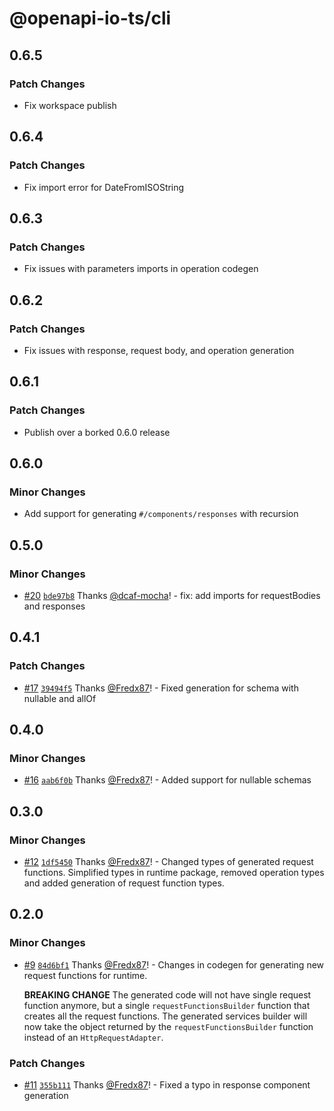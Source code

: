# @openapi-io-ts/cli

## 0.6.5

### Patch Changes

- Fix workspace publish

## 0.6.4

### Patch Changes

- Fix import error for DateFromISOString

## 0.6.3

### Patch Changes

- Fix issues with parameters imports in operation codegen

## 0.6.2

### Patch Changes

- Fix issues with response, request body, and operation generation

## 0.6.1

### Patch Changes

- Publish over a borked 0.6.0 release

## 0.6.0

### Minor Changes

- Add support for generating `#/components/responses` with recursion

## 0.5.0

### Minor Changes

- [#20](https://github.com/Fredx87/openapi-io-ts/pull/20) [`bde97b8`](https://github.com/Fredx87/openapi-io-ts/commit/bde97b88456eb5dd6b1d5024c613e61919529242) Thanks [@dcaf-mocha](https://github.com/dcaf-mocha)! - fix: add imports for requestBodies and responses

## 0.4.1

### Patch Changes

- [#17](https://github.com/Fredx87/openapi-io-ts/pull/17) [`39494f5`](https://github.com/Fredx87/openapi-io-ts/commit/39494f5bc1949cc92b55f6ae294af6f27596d81b) Thanks [@Fredx87](https://github.com/Fredx87)! - Fixed generation for schema with nullable and allOf

## 0.4.0

### Minor Changes

- [#16](https://github.com/Fredx87/openapi-io-ts/pull/16) [`aab6f0b`](https://github.com/Fredx87/openapi-io-ts/commit/aab6f0b0dc352f9ac501a9b114974fa098b3565b) Thanks [@Fredx87](https://github.com/Fredx87)! - Added support for nullable schemas

## 0.3.0

### Minor Changes

- [#12](https://github.com/Fredx87/openapi-io-ts/pull/12) [`1df5450`](https://github.com/Fredx87/openapi-io-ts/commit/1df545029aef4853eb958cffb92cf9f7517acd02) Thanks [@Fredx87](https://github.com/Fredx87)! - Changed types of generated request functions. Simplified types in runtime package, removed operation types and
  added generation of request function types.

## 0.2.0

### Minor Changes

- [#9](https://github.com/Fredx87/openapi-io-ts/pull/9) [`84d6bf1`](https://github.com/Fredx87/openapi-io-ts/commit/84d6bf1cc2cedc0f818fa3e88da71135ee94e58f) Thanks [@Fredx87](https://github.com/Fredx87)! - Changes in codegen for generating new request functions for runtime.

  **BREAKING CHANGE**
  The generated code will not have single request function anymore, but a single `requestFunctionsBuilder` function that creates all the request functions.
  The generated services builder will now take the object returned by the `requestFunctionsBuilder` function instead of an `HttpRequestAdapter`.

### Patch Changes

- [#11](https://github.com/Fredx87/openapi-io-ts/pull/11) [`355b111`](https://github.com/Fredx87/openapi-io-ts/commit/355b111d83cb308428f09f8bb6231bf3126bcc2c) Thanks [@Fredx87](https://github.com/Fredx87)! - Fixed a typo in response component generation
